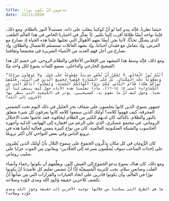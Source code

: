 ```yaml
---
title:  مدعوون لأنْ نكون نورًا
date:  23/11/2020
---
```


حيثما نظرنا، فإنّه يبدو كما لو أنّ كوكبنا ينقلب على ذاته، مستبدلاً النور بالظلام. ومع ذلك، فإننا نواجه أيضًا ظلامًا أقرب إلينا بكثير، إذْ نفكّر في اختبارنا الخاص في هذا العالَم الصَّعب الذي يشكّل تحدّيًّا. لأننا نحن أيضًا نفهم الأهوال التي تجلبها علينا هذه الحياة إذ نصارع مع المرض، وإذ نتعامل مع فقدان أحبائنا، وإذ نشهد العائلات تستسلم للانفصال والطلاق، وإذ نصارع من أجل فهم العديد من الأشياء الشريرة في مجتمعنا وثقافتنا.

ومع ذلك، فإنّه وسط هذا المشهد مِن الإفلاس الأخلاقي والظلام الروحي، في خضم كل هذا الضجيج الخارجي والداخلي، نسمع كلمات يسوع لكل واحد مِنّا:

`“أَنْتُمْ نُورُ الْعَالَمِ. لاَ يُمْكِنُ أَنْ تُخْفَى مَدِينَةٌ مَوْضُوعَةٌ عَلَى جَبَل، وَلاَ يُوقِدُونَ سِرَاجًا وَيَضَعُونَهُ تَحْتَ الْمِكْيَالِ، بَلْ عَلَى الْمَنَارَةِ فَيُضِيءُ لِجَمِيعِ الَّذِينَ فِي الْبَيْتِ. فَلْيُضِئْ نُورُكُمْ هكَذَا قُدَّامَ النَّاسِ، لِكَيْ يَرَوْا أَعْمَالَكُمُ الْحَسَنَةَ، وَيُمَجِّدُوا أَبَاكُمُ الَّذِي فِي السَّمَاوَاتِ» (متى ٥: ١٤-١٦). ماذا تعلّمنا هذه الآيات حول كيف ينبغي لنا أنْ نحيا، وحول كيف أنَّ ما نقوم به، كمسيحيين، يؤثر في الكيفية التي ينظر بها الآخرون إلى الله؟`

جمهور يسوع، الذين كانوا يجلسون على ضفاف بحر الجليل في ذلك اليوم تحت الشمس المحرقة، كيف فهموا كلامه؟ أولئك الذين سمعوا كلامه كانوا يعرفون كل شيء متعلق بالنور والظلام. بالتأكيد كان لديهم الكثير من الظلام ليخافوه. فقد عاشوا تحت الاحتلال الروماني، في مجتمع عسكري، الذي على الرغم من افتقاره إلى الهواتف الذكية وأجهزة الحاسوب والشبكة العنكبوتية العالمية، كان من نواح كثيرة بنفس فعالية أيامنا هذه في ترويع الناس وفي بعض النواحي كان أكثر ترويعًا.

كان الرُّومان في كل مكان يذكِّرون الجموع على سفوح التلال بأنّ أولئك الذين يُصِّرون على إحداث المتاعب سوف يُسَلّمون بسرعة إلى الجلّادين- ويعانون مِن الموت عرايا على صليب روماني.

ومع ذلك، كان هناك يسوع يدعو الجموع إلى العيش كَنُور، ويعلِّمهم أن يكونوا رحماء وأنقياء القلب وصانعي سلام. يجب للتربية الْمَسِيحِيَّة إذًا أنْ تتضمن تعليم كل تلاميذنا أنْ يكونوا نورًا في العالَم، وأن يكونوا قادرين على اتخاذ الخيارات والقرارات التي مِن شأنها أنْ تكشف للآخرين حقيقة وُجُودِ الله ومدى جُوُدِه وصلاحه.

`ما هي الطرق التي يمكننا من خلالها توجيه الآخرين إلى حقيقة وجود الله ومدى جُوُدِه وصلاحه؟`